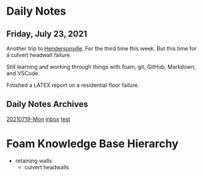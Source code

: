 # Daily Notes

## Friday, July 23, 2021

Another trip to [Hendersonville](https://en.wikipedia.org/wiki/Hendersonville,_Tennessee). For the third time this week. But this time for a culvert headwall failure.

Still learning and working through things with foam, git, GitHub, Markdown, and VSCode.

Finished a LATEX report on a residential floor failure.

## Daily Notes Archives

[20210719-Mon](../docs/journal/20210719-Mon.md)
[inbox](../inbox.md)
[test](test.md)

# Foam Knowledge Base Hierarchy

- retaining walls
    - culvert headwalls
